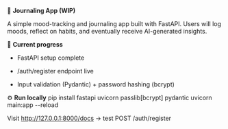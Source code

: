 🌿 **Journaling App (WIP)**

A simple mood-tracking and journaling app built with FastAPI.
Users will log moods, reflect on habits, and eventually receive AI-generated insights.

🚧 **Current progress**

* FastAPI setup complete

* /auth/register endpoint live

* Input validation (Pydantic) + password hashing (bcrypt)


⚙️ **Run locally** 
pip install fastapi uvicorn passlib[bcrypt] pydantic
uvicorn main:app --reload


Visit http://127.0.0.1:8000/docs
 → test POST /auth/register

